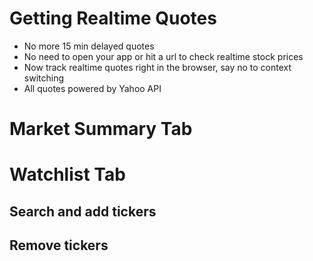 # Getting Realtime Quotes

- No more 15 min delayed quotes
- No need to open your app or hit a url to check realtime stock prices
- Now track realtime quotes right in the browser, say no to context switching
- All quotes powered by Yahoo API

# Market Summary Tab

# Watchlist Tab

## Search and add tickers

## Remove tickers
